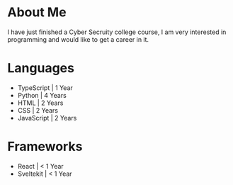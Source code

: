 # About Me
I have just finished a Cyber Secruity college course, I am very interested in programming and would like to get a career in it.<br>

# Languages
- TypeScript | 1 Year
- Python | 4 Years
- HTML | 2 Years
- CSS | 2 Years
- JavaScript | 2 Years
  
# Frameworks
- React | < 1 Year
- Sveltekit | < 1 Year
